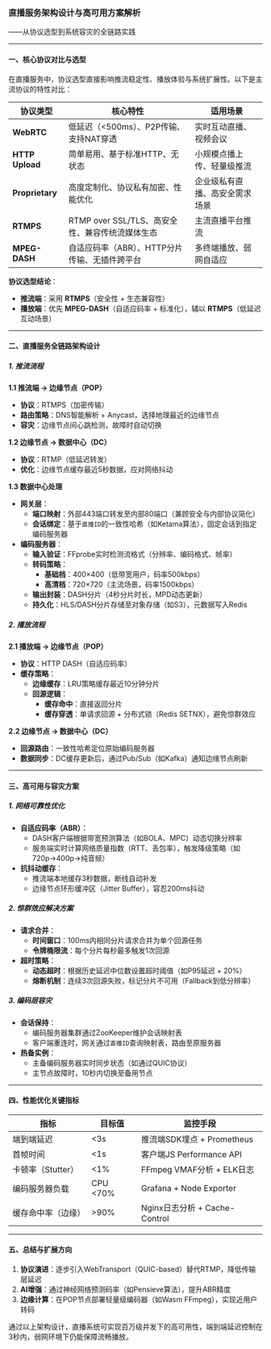 ### 直播服务架构设计与高可用方案解析  
——从协议选型到系统容灾的全链路实践  

---

#### 一、核心协议对比与选型  
在直播服务中，协议选型直接影响推流稳定性、播放体验与系统扩展性。以下是主流协议的特性对比：  

| **协议类型**     | **核心特性**                                                                 | **适用场景**                     |  
|------------------|-----------------------------------------------------------------------------|----------------------------------|  
| **WebRTC**       | 低延迟（<500ms）、P2P传输、支持NAT穿透                                       | 实时互动直播、视频会议           |  
| **HTTP Upload**  | 简单易用、基于标准HTTP、无状态                                              | 小规模点播上传、轻量级推流       |  
| **Proprietary**  | 高度定制化、协议私有加密、性能优化                                           | 企业级私有直播、高安全需求场景   |  
| **RTMPS**        | RTMP over SSL/TLS、高安全性、兼容传统流媒体生态                              | 主流直播平台推流                 |  
| **MPEG-DASH**    | 自适应码率（ABR）、HTTP分片传输、无插件跨平台                                | 多终端播放、弱网自适应           |  

**协议选型结论**：  
- **推流端**：采用 **RTMPS**（安全性 + 生态兼容性）  
- **播放端**：优先 **MPEG-DASH**（自适应码率 + 标准化），辅以 **RTMPS**（低延迟互动场景）  

---

#### 二、直播服务全链路架构设计  

##### **1. 推流流程**  
**1.1 推流端 → 边缘节点（POP）**  
- **协议**：RTMPS（加密传输）  
- **路由策略**：DNS智能解析 + Anycast，选择地理最近的边缘节点  
- **容灾**：边缘节点间心跳检测，故障时自动切换  

**1.2 边缘节点 → 数据中心（DC）**  
- **协议**：RTMP（低延迟转发）  
- **优化**：边缘节点缓存最近5秒数据，应对网络抖动  

**1.3 数据中心处理**  
- **网关层**：  
  - **端口映射**：外部443端口转发至内部80端口（兼顾安全与内部协议简化）  
  - **会话绑定**：基于`直播ID`的一致性哈希（如Ketama算法），固定会话到指定编码服务器  
- **编码服务器**：  
  - **输入验证**：FFprobe实时检测流格式（分辨率、编码格式、帧率）  
  - **转码策略**：  
    - **基础档**：400×400（低带宽用户，码率500kbps）  
    - **高清档**：720×720（主流场景，码率1500kbps）  
  - **输出封装**：DASH分片（4秒分片时长，MPD动态更新）  
  - **持久化**：HLS/DASH分片存储至对象存储（如S3），元数据写入Redis  

##### **2. 播放流程**  
**2.1 播放端 → 边缘节点（POP）**  
- **协议**：HTTP DASH（自适应码率）  
- **缓存策略**：  
  - **边缘缓存**：LRU策略缓存最近10分钟分片  
  - **回源逻辑**：  
    - **缓存命中**：直接返回分片  
    - **缓存穿透**：单请求回源 + 分布式锁（Redis SETNX），避免惊群效应  

**2.2 边缘节点 → 数据中心（DC）**  
- **回源路由**：一致性哈希定位原始编码服务器  
- **数据同步**：DC缓存更新后，通过Pub/Sub（如Kafka）通知边缘节点刷新  

---

#### 三、高可用与容灾方案  

##### **1. 网络可靠性优化**  
- **自适应码率（ABR）**：  
  - DASH客户端根据带宽预测算法（如BOLA、MPC）动态切换分辨率  
  - 服务端实时计算网络质量指数（RTT、丢包率），触发降级策略（如720p→400p→纯音频）  
- **抗抖动缓存**：  
  - 推流端本地缓存3秒数据，断线自动补发  
  - 边缘节点环形缓冲区（Jitter Buffer），容忍200ms抖动  

##### **2. 惊群效应解决方案**  
- **请求合并**：  
  - **时间窗口**：100ms内相同分片请求合并为单个回源任务  
  - **令牌桶限流**：每个分片每秒最多触发1次回源  
- **超时策略**：  
  - **动态超时**：根据历史延迟中位数设置超时阈值（如P95延迟 + 20%）  
  - **熔断机制**：连续3次回源失败，标记分片不可用（Fallback到低分辨率）  

##### **3. 编码层容灾**  
- **会话保持**：  
  - 编码服务器集群通过ZooKeeper维护会话映射表  
  - 客户端重连时，网关通过`直播ID`查询映射表，路由至原服务器  
- **热备实例**：  
  - 主备编码服务器实时同步状态（如通过QUIC协议）  
  - 主节点故障时，10秒内切换至备用节点  

---

#### 四、性能优化关键指标  
| **指标**               | **目标值**       | **监控手段**                     |  
|------------------------|------------------|----------------------------------|  
| 端到端延迟             | <3s              | 推流端SDK埋点 + Prometheus       |  
| 首帧时间               | <1s              | 客户端JS Performance API         |  
| 卡顿率（Stutter）      | <1%              | FFmpeg VMAF分析 + ELK日志        |  
| 编码服务器负载         | CPU <70%         | Grafana + Node Exporter          |  
| 缓存命中率（边缘）     | >90%             | Nginx日志分析 + Cache-Control    |  

---

#### 五、总结与扩展方向  
1. **协议演进**：逐步引入WebTransport（QUIC-based）替代RTMP，降低传输层延迟  
2. **AI增强**：通过神经网络预测码率（如Pensieve算法），提升ABR精度  
3. **边缘计算**：在POP节点部署轻量级编码器（如Wasm FFmpeg），实现近用户转码  

通过以上架构设计，直播系统可实现百万级并发下的高可用性，端到端延迟控制在3秒内，弱网环境下仍能保障流畅播放。